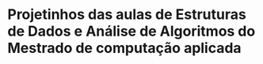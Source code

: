# Projetinhos das aulas de Estruturas de Dados e Análise de Algoritmos do Mestrado de computação aplicada